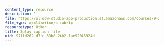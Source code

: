 ```yaml
---
content_type: resource
description: ''
file: https://ol-ocw-studio-app-production.s3.amazonaws.com/courses/9-20-animal-behavior-fall-2013/971fd262d7fc63b826b21ae92043924d_472246.srt
file_type: application/x-subrip
resourcetype: Other
title: 3play caption file
uid: 971fd262-d7fc-63b8-26b2-1ae92043924d
---
```

